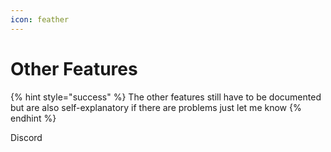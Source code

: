 ```yaml
---
icon: feather
---
```


# Other Features

{% hint style="success" %}
The other features still have to be documented but are also self-explanatory if there are problems just let me know
{% endhint %}

Discord
